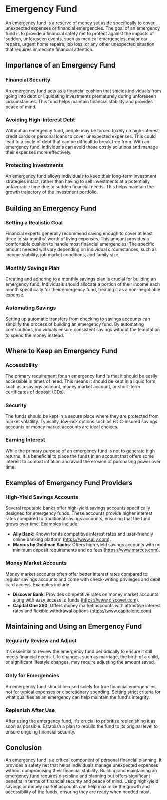 # Emergency Fund

An emergency fund is a reserve of money set aside specifically to cover unexpected expenses or financial emergencies. The goal of an emergency fund is to provide a financial safety net to protect against the impacts of sudden, unforeseen events, such as medical emergencies, major car repairs, urgent home repairs, job loss, or any other unexpected situation that requires immediate financial attention.

## Importance of an Emergency Fund

### Financial Security

An emergency fund acts as a financial cushion that shields individuals from going into debt or liquidating investments prematurely during unforeseen circumstances. This fund helps maintain financial stability and provides peace of mind.

### Avoiding High-Interest Debt

Without an emergency fund, people may be forced to rely on high-interest credit cards or personal loans to cover unexpected expenses. This could lead to a cycle of debt that can be difficult to break free from. With an emergency fund, individuals can avoid these costly solutions and manage their expenses more effectively.

### Protecting Investments

An emergency fund allows individuals to keep their long-term investment strategies intact, rather than having to sell investments at a potentially unfavorable time due to sudden financial needs. This helps maintain the growth trajectory of the investment portfolio.

## Building an Emergency Fund

### Setting a Realistic Goal

Financial experts generally recommend saving enough to cover at least three to six months' worth of living expenses. This amount provides a comfortable cushion to handle most financial emergencies. The specific amount needed will vary depending on individual circumstances, such as income stability, job market conditions, and family size.

### Monthly Savings Plan

Creating and adhering to a monthly savings plan is crucial for building an emergency fund. Individuals should allocate a portion of their income each month specifically for their emergency fund, treating it as a non-negotiable expense.

### Automating Savings

Setting up automatic transfers from checking to savings accounts can simplify the process of building an emergency fund. By automating contributions, individuals ensure consistent savings without the temptation to spend the money instead.

## Where to Keep an Emergency Fund

### Accessibility

The primary requirement for an emergency fund is that it should be easily accessible in times of need. This means it should be kept in a liquid form, such as a savings account, money market account, or short-term certificates of deposit (CDs).

### Security

The funds should be kept in a secure place where they are protected from market volatility. Typically, low-risk options such as FDIC-insured savings accounts or money market accounts are ideal choices.

### Earning Interest

While the primary purpose of an emergency fund is not to generate high returns, it is beneficial to place the funds in an account that offers some interest to combat inflation and avoid the erosion of purchasing power over time.

## Examples of Emergency Fund Providers

### High-Yield Savings Accounts

Several reputable banks offer high-yield savings accounts specifically designed for emergency funds. These accounts provide higher interest rates compared to traditional savings accounts, ensuring that the fund grows over time. Examples include:

- **Ally Bank**: Known for its competitive interest rates and user-friendly online banking platform (https://www.ally.com).
- **Marcus by Goldman Sachs**: Offers high-yield savings accounts with no minimum deposit requirements and no fees (https://www.marcus.com).

### Money Market Accounts

Money market accounts often offer better interest rates compared to regular savings accounts and come with check-writing privileges and debit card access. Examples include:

- **Discover Bank**: Provides competitive rates on money market accounts along with easy access to funds (https://www.discover.com).
- **Capital One 360**: Offers money market accounts with attractive interest rates and flexible withdrawal options (https://www.capitalone.com).

## Maintaining and Using an Emergency Fund

### Regularly Review and Adjust

It's essential to review the emergency fund periodically to ensure it still meets financial needs. Life changes, such as marriage, the birth of a child, or significant lifestyle changes, may require adjusting the amount saved.

### Only for Emergencies

An emergency fund should be used solely for true financial emergencies, not for typical expenses or discretionary spending. Setting strict criteria for what qualifies as an emergency can help maintain the fund's integrity.

### Replenish After Use

After using the emergency fund, it's crucial to prioritize replenishing it as soon as possible. Establish a plan to rebuild the fund to its original level to ensure ongoing financial security.

## Conclusion

An emergency fund is a critical component of personal financial planning. It provides a safety net that helps individuals manage unexpected expenses without compromising their financial stability. Building and maintaining an emergency fund requires discipline and planning but offers significant benefits in terms of financial security and peace of mind. Using high-yield savings or money market accounts can help maximize the growth and accessibility of the funds, ensuring they are ready when needed most.